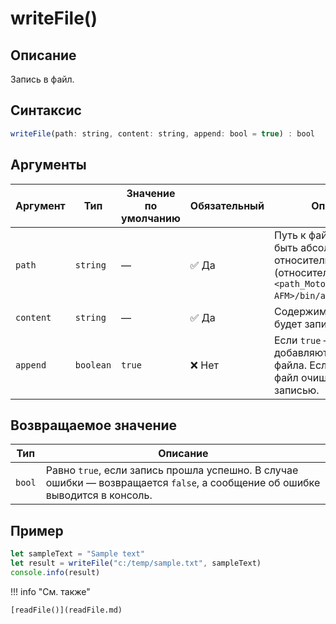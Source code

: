 # writeFile()

## Описание
Запись в файл.

## Синтаксис
```javascript
writeFile(path: string, content: string, append: bool = true) : bool
``` 

## Аргументы
| Аргумент  | Тип      | Значение по умолчанию | Обязательный | Описание                                                                 |
|-----------|----------|-----------------------|--------------|--------------------------------------------------------------------------|
| `path`    | `string` | —                     | ✅ Да         | Путь к файлу. Может быть абсолютным или относительным (относительно `<path_MotorXP-AFM>/bin/assets/scripts`). |
| `content` | `string` | —                     | ✅ Да         | Содержимое, которое будет записано в файл.                               |
| `append`  | `boolean`| `true`                | ❌ Нет        | Если `true` — данные добавляются в конец файла. Если `false` — файл очищается перед записью. |

## Возвращаемое значение
| Тип      | Описание                                                                 |
|----------|--------------------------------------------------------------------------|
| `bool`   | Равно `true`, если запись прошла успешно. В случае ошибки — возвращается `false`, а сообщение об ошибке выводится в консоль. |

## Пример
``` javascript linenums="1"
let sampleText = "Sample text"
let result = writeFile("c:/temp/sample.txt", sampleText)
console.info(result)
``` 

!!! info "См. также"

    [readFile()](readFile.md)
